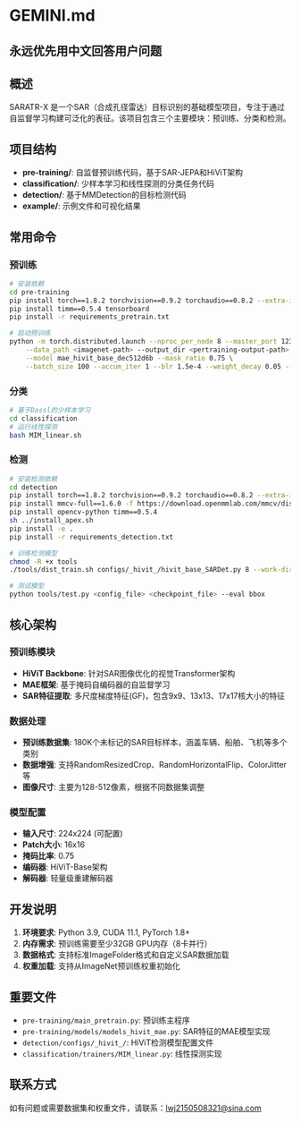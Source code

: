 # GEMINI.md
## 永远优先用中文回答用户问题
## 概述

SARATR-X 是一个SAR（合成孔径雷达）目标识别的基础模型项目，专注于通过自监督学习构建可泛化的表征。该项目包含三个主要模块：预训练、分类和检测。

## 项目结构

- **pre-training/**: 自监督预训练代码，基于SAR-JEPA和HiViT架构
- **classification/**: 少样本学习和线性探测的分类任务代码 
- **detection/**: 基于MMDetection的目标检测代码
- **example/**: 示例文件和可视化结果

## 常用命令

### 预训练
```bash
# 安装依赖
cd pre-training
pip install torch==1.8.2 torchvision==0.9.2 torchaudio==0.8.2 --extra-index-url https://download.pytorch.org/whl/lts/1.8/cu111
pip install timm==0.5.4 tensorboard
pip install -r requirements_pretrain.txt

# 启动预训练
python -m torch.distributed.launch --nproc_per_node 8 --master_port 12345 --use_env main_pretrain.py \
    --data_path <imagenet-path> --output_dir <pertraining-output-path> \
    --model mae_hivit_base_dec512d6b --mask_ratio 0.75 \
    --batch_size 100 --accum_iter 1 --blr 1.5e-4 --weight_decay 0.05 --epochs 800 --warmup_epochs 5
```

### 分类
```bash
# 基于Dassl的少样本学习
cd classification
# 运行线性探测
bash MIM_linear.sh
```

### 检测
```bash
# 安装检测依赖
cd detection
pip install torch==1.8.2 torchvision==0.9.2 torchaudio==0.8.2 --extra-index-url https://download.pytorch.org/whl/lts/1.8/cu111
pip install mmcv-full==1.6.0 -f https://download.openmmlab.com/mmcv/dist/cu111/torch1.8/index.html
pip install opencv-python timm==0.5.4
sh ../install_apex.sh
pip install -e .
pip install -r requirements_detection.txt

# 训练检测模型
chmod -R +x tools
./tools/dist_train.sh configs/_hivit_/hivit_base_SARDet.py 8 --work-dir ./work_dirs/SARDet

# 测试模型
python tools/test.py <config_file> <checkpoint_file> --eval bbox
```

## 核心架构

### 预训练模块
- **HiViT Backbone**: 针对SAR图像优化的视觉Transformer架构
- **MAE框架**: 基于掩码自编码器的自监督学习
- **SAR特征提取**: 多尺度梯度特征(GF)，包含9x9、13x13、17x17核大小的特征

### 数据处理
- **预训练数据集**: 180K个未标记的SAR目标样本，涵盖车辆、船舶、飞机等多个类别
- **数据增强**: 支持RandomResizedCrop、RandomHorizontalFlip、ColorJitter等
- **图像尺寸**: 主要为128-512像素，根据不同数据集调整

### 模型配置
- **输入尺寸**: 224x224 (可配置)
- **Patch大小**: 16x16
- **掩码比率**: 0.75
- **编码器**: HiViT-Base架构
- **解码器**: 轻量级重建解码器

## 开发说明

1. **环境要求**: Python 3.9, CUDA 11.1, PyTorch 1.8+
2. **内存需求**: 预训练需要至少32GB GPU内存（8卡并行）
3. **数据格式**: 支持标准ImageFolder格式和自定义SAR数据加载
4. **权重加载**: 支持从ImageNet预训练权重初始化

## 重要文件

- `pre-training/main_pretrain.py`: 预训练主程序
- `pre-training/models/models_hivit_mae.py`: SAR特征的MAE模型实现
- `detection/configs/_hivit_/`: HiViT检测模型配置文件
- `classification/trainers/MIM_linear.py`: 线性探测实现

## 联系方式

如有问题或需要数据集和权重文件，请联系：lwj2150508321@sina.com